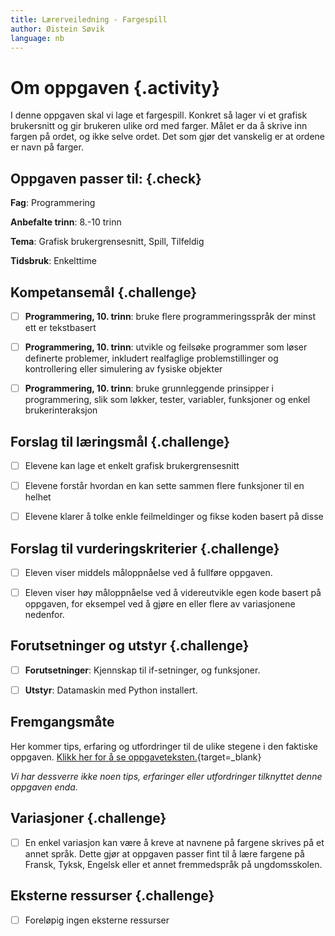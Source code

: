 ```yaml
---
title: Lærerveiledning - Fargespill
author: Øistein Søvik
language: nb
---
```



# Om oppgaven {.activity}

I denne oppgaven skal vi lage et fargespill. Konkret så lager vi et grafisk
brukersnitt og gir brukeren ulike ord med farger. Målet er da å skrive inn
fargen på ordet, og ikke selve ordet. Det som gjør det vanskelig er at ordene er
navn på farger.

## Oppgaven passer til: {.check}

__Fag__: Programmering

__Anbefalte trinn__: 8.-10 trinn

__Tema__: Grafisk brukergrensesnitt, Spill, Tilfeldig

__Tidsbruk__: Enkelttime

## Kompetansemål {.challenge}

- [ ] __Programmering, 10. trinn__: bruke flere programmeringsspråk der minst
  ett er tekstbasert

- [ ] __Programmering, 10. trinn__: utvikle og feilsøke programmer som løser
  definerte problemer, inkludert realfaglige problemstillinger og kontrollering
  eller simulering av fysiske objekter

- [ ] __Programmering, 10. trinn__: bruke grunnleggende prinsipper i
  programmering, slik som løkker, tester, variabler, funksjoner og enkel
  brukerinteraksjon

## Forslag til læringsmål {.challenge}

- [ ] Elevene kan lage et enkelt grafisk brukergrensesnitt

- [ ] Elevene forstår hvordan en kan sette sammen flere funksjoner til en helhet

- [ ] Elevene klarer å tolke enkle feilmeldinger og fikse koden basert på disse

## Forslag til vurderingskriterier {.challenge}

- [ ] Eleven viser middels måloppnåelse ved å fullføre oppgaven.

- [ ] Eleven viser høy måloppnåelse ved å videreutvikle egen kode basert på
  oppgaven, for eksempel ved å gjøre en eller flere av variasjonene nedenfor.

## Forutsetninger og utstyr {.challenge}

- [ ] __Forutsetninger__: Kjennskap til if-setninger, og funksjoner.

- [ ] __Utstyr__: Datamaskin med Python installert.

## Fremgangsmåte

Her kommer tips, erfaring og utfordringer til de ulike stegene i den faktiske
oppgaven. [Klikk her for å se
oppgaveteksten.](../fargespill/fargespill.html){target=_blank}

_Vi har dessverre ikke noen tips, erfaringer eller utfordringer tilknyttet denne
oppgaven enda._

## Variasjoner {.challenge}

- [ ] En enkel variasjon kan være å kreve at navnene på fargene skrives på et
  annet språk. Dette gjør at oppgaven passer fint til å lære fargene på Fransk,
  Tyksk, Engelsk eller et annet fremmedspråk på ungdomsskolen.

## Eksterne ressurser {.challenge}

- [ ] Foreløpig ingen eksterne ressurser
